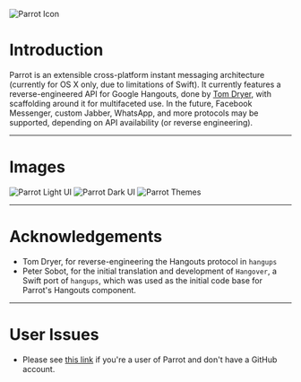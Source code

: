 ![Parrot Icon](https://raw.githubusercontent.com/wiki/avaidyam/Parrot/assets/images/icon/AppIcon_128x128@2x.png "Parrot Icon")

# Introduction

Parrot is an extensible cross-platform instant messaging architecture (currently for OS X only, due to limitations of Swift). It currently features a reverse-engineered API for Google Hangouts, done by [Tom Dryer](https://github.com/tdryer/hangups), with scaffolding around it for multifaceted use. In the future, Facebook Messenger, custom Jabber, WhatsApp, and more protocols may be supported, depending on API availability (or reverse engineering).

----------
# Images
![Parrot Light UI](https://raw.githubusercontent.com/wiki/avaidyam/Parrot/assets/images/ui/Parrot-Light.png "Parrot Light UI")
![Parrot Dark UI](https://raw.githubusercontent.com/wiki/avaidyam/Parrot/assets/images/ui/Parrot-Dark.png "Parrot Dark UI")
![Parrot Themes](https://raw.githubusercontent.com/wiki/avaidyam/Parrot/assets/images/ui/Parrot-Theme.png "Parrot Themes")

----------
# Acknowledgements
- Tom Dryer, for reverse-engineering the Hangouts protocol in `hangups`
- Peter Sobot, for the initial translation and development of `Hangover`, a Swift port of `hangups`, which was used as the initial code base for Parrot's Hangouts component.

----------
# User Issues
- Please see [this link](https://gitreports.com/issue/avaidyam/Parrot) if you're a user of Parrot and don't have a GitHub account.
